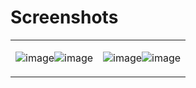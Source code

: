 # Screenshots

<table border="0" align="center">
<tr border="0">
<td width="50%" align="center">
  
 ![image](https://github.com/shravni21/SpamSleuth/assets/91143764/5560bdfd-77fb-4c6c-8a9b-8d470f3b473d)![image](https://github.com/shravni21/SpamSleuth/assets/91143764/0fddd4af-42db-4222-a058-9a5914e915bf)


  
</td>

<td width="50%" align="center">
  
![image](https://github.com/shravni21/SpamSleuth/assets/91143764/9999e51b-c9ab-4de4-9ba7-7babef6f091d)![image](https://github.com/shravni21/SpamSleuth/assets/91143764/c349f0ba-e0c5-44f9-81ff-bdd34874176b)






  </td>
</tr>
</table>
